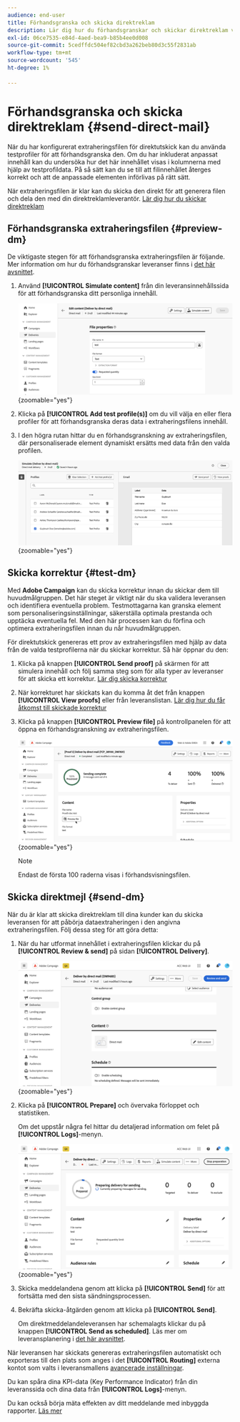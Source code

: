 ```yaml
---
audience: end-user
title: Förhandsgranska och skicka direktreklam
description: Lär dig hur du förhandsgranskar och skickar direktreklam via Adobe Campaign Web
exl-id: 06ce7535-e84d-4aed-bea9-b85b4ee0d008
source-git-commit: 5cedffdc504ef82cbd3a262beb80d3c55f2831ab
workflow-type: tm+mt
source-wordcount: '545'
ht-degree: 1%

---
```


# Förhandsgranska och skicka direktreklam {#send-direct-mail}

När du har konfigurerat extraheringsfilen för direktutskick kan du använda testprofiler för att förhandsgranska den. Om du har inkluderat anpassat innehåll kan du undersöka hur det här innehållet visas i kolumnerna med hjälp av testprofildata. På så sätt kan du se till att filinnehållet återges korrekt och att de anpassade elementen införlivas på rätt sätt.

När extraheringsfilen är klar kan du skicka den direkt för att generera filen och dela den med din direktreklamleverantör. [Lär dig hur du skickar direktreklam](#dm-send)

## Förhandsgranska extraheringsfilen {#preview-dm}

De viktigaste stegen för att förhandsgranska extraheringsfilen är följande. Mer information om hur du förhandsgranskar leveranser finns i [det här avsnittet](../preview-test/preview-content.md).

1. Använd **[!UICONTROL Simulate content]** från din leveransinnehållssida för att förhandsgranska ditt personliga innehåll.

   ![](assets/dm-simulate.png){zoomable="yes"}

1. Klicka på **[!UICONTROL Add test profile(s)]** om du vill välja en eller flera profiler för att förhandsgranska deras data i extraheringsfilens innehåll.

1. I den högra rutan hittar du en förhandsgranskning av extraheringsfilen, där personaliserade element dynamiskt ersätts med data från den valda profilen.

   ![](assets/dm-preview-right.png){zoomable="yes"}

## Skicka korrektur {#test-dm}

Med **Adobe Campaign** kan du skicka korrektur innan du skickar dem till huvudmålgruppen. Det här steget är viktigt när du ska validera leveransen och identifiera eventuella problem. Testmottagarna kan granska element som personaliseringsinställningar, säkerställa optimala prestanda och upptäcka eventuella fel. Med den här processen kan du förfina och optimera extraheringsfilen innan du når huvudmålgruppen.

För direktutskick genereras ett prov av extraheringsfilen med hjälp av data från de valda testprofilerna när du skickar korrektur. Så här öppnar du den:

1. Klicka på knappen **[!UICONTROL Send proof]** på skärmen för att simulera innehåll och följ samma steg som för alla typer av leveranser för att skicka ett korrektur. [Lär dig skicka korrektur](../preview-test/test-deliveries.md)

1. När korrekturet har skickats kan du komma åt det från knappen **[!UICONTROL View proofs]** eller från leveranslistan. [Lär dig hur du får åtkomst till skickade korrektur](../preview-test/test-deliveries.md#access-test-deliveries)

1. Klicka på knappen **[!UICONTROL Preview file]** på kontrollpanelen för att öppna en förhandsgranskning av extraheringsfilen.

   ![](assets/dm-proof.png){zoomable="yes"}

   >[!NOTE]
   >
   >Endast de första 100 raderna visas i förhandsvisningsfilen.

## Skicka direktmejl {#send-dm}

När du är klar att skicka direktreklam till dina kunder kan du skicka leveransen för att påbörja dataextraheringen i den angivna extraheringsfilen. Följ dessa steg för att göra detta:

1. När du har utformat innehållet i extraheringsfilen klickar du på **[!UICONTROL Review & send]** på sidan **[!UICONTROL Delivery]**.

   ![](assets/dm-review-send.png){zoomable="yes"}

1. Klicka på **[!UICONTROL Prepare]** och övervaka förloppet och statistiken.

   Om det uppstår några fel hittar du detaljerad information om felet på **[!UICONTROL Logs]**-menyn.

   ![](assets/dm-prepare.png){zoomable="yes"}

1. Skicka meddelandena genom att klicka på **[!UICONTROL Send]** för att fortsätta med den sista sändningsprocessen.

1. Bekräfta skicka-åtgärden genom att klicka på **[!UICONTROL Send]**.

   Om direktmeddelandeleveransen har schemalagts klickar du på knappen **[!UICONTROL Send as scheduled]**. Läs mer om leveransplanering i [det här avsnittet](../msg/gs-messages.md#schedule-the-delivery-sending).

När leveransen har skickats genereras extraheringsfilen automatiskt och exporteras till den plats som anges i det **[!UICONTROL Routing]** externa kontot som valts i leveransmallens [avancerade inställningar](../advanced-settings/delivery-settings.md).

Du kan spåra dina KPI-data (Key Performance Indicator) från din leveranssida och dina data från **[!UICONTROL Logs]**-menyn.

Du kan också börja mäta effekten av ditt meddelande med inbyggda rapporter. [Läs mer](../reporting/direct-mail.md)
